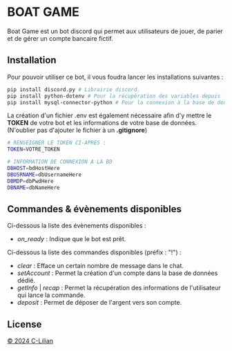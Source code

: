 # BOAT GAME

Boat Game est un bot discord qui permet aux utilisateurs de jouer, de parier et de gérer un compte bancaire fictif.

## Installation

Pour pouvoir utiliser ce bot, il vous foudra lancer les installations suivantes :

```bash
pip install discord.py # Librairie discord.
pip install python-dotenv # Pour la récupération des variables depuis le .env.
pip install mysql-connector-python # Pour la connexion à la base de données.
```
La création d'un fichier .env est également nécessaire afin d'y mettre le **TOKEN** de votre bot et les informations de votre base de données. (N'oublier pas d'ajouter le fichier à un **.gitignore**)

```bash
# RENSEIGNER LE TOKEN CI-APRES :
TOKEN=VOTRE_TOKEN

# INFORMATION DE CONNEXION A LA BD
DBHOST=bdHostHere
DBUSRNAME=dbUsernameHere
DBMDP=dbPwdHere
DBNAME=dbNameHere
```

## Commandes & évènements disponibles

Ci-dessous la liste des évènements disponibles :
 - *on_ready* : Indique que le bot est prêt.

Ci-dessous la liste des commandes disponibles (préfix : "!") :
 - *clear* : Efface un certain nombre de message dans le chat.
 - *setAccount* : Permet la création d'un compte dans la base de données dédié.
 - *getInfo* | *recap* : Permet la récupération des informations de l'utilisateur qui lance la commande.
 - *deposit* : Permet de déposer de l'argent vers son compte.

## License

[© 2024 C-Lilian](https://github.com/C-Lilian)